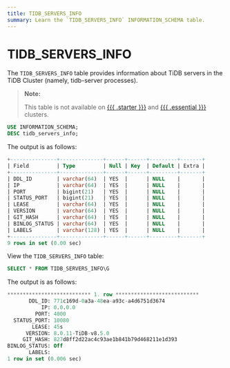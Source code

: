 ```yaml
---
title: TIDB_SERVERS_INFO
summary: Learn the `TIDB_SERVERS_INFO` INFORMATION_SCHEMA table.
---
```


# TIDB_SERVERS_INFO

The `TIDB_SERVERS_INFO` table provides information about TiDB servers in the TiDB Cluster (namely, tidb-server processes).

> **Note:**
>
> This table is not available on [{{{ .starter }}}](https://docs.pingcap.com/tidbcloud/select-cluster-tier#tidb-cloud-serverless) and [{{{ .essential }}}](https://docs.pingcap.com/tidbcloud/select-cluster-tier#essential) clusters.

```sql
USE INFORMATION_SCHEMA;
DESC tidb_servers_info;
```

The output is as follows:

```sql
+---------------+--------------+------+------+---------+-------+
| Field         | Type         | Null | Key  | Default | Extra |
+---------------+--------------+------+------+---------+-------+
| DDL_ID        | varchar(64)  | YES  |      | NULL    |       |
| IP            | varchar(64)  | YES  |      | NULL    |       |
| PORT          | bigint(21)   | YES  |      | NULL    |       |
| STATUS_PORT   | bigint(21)   | YES  |      | NULL    |       |
| LEASE         | varchar(64)  | YES  |      | NULL    |       |
| VERSION       | varchar(64)  | YES  |      | NULL    |       |
| GIT_HASH      | varchar(64)  | YES  |      | NULL    |       |
| BINLOG_STATUS | varchar(64)  | YES  |      | NULL    |       |
| LABELS        | varchar(128) | YES  |      | NULL    |       |
+---------------+--------------+------+------+---------+-------+
9 rows in set (0.00 sec)
```

View the `TIDB_SERVERS_INFO` table:

```sql
SELECT * FROM TIDB_SERVERS_INFO\G
```

The output is as follows:

```sql
*************************** 1. row ***************************
       DDL_ID: 771c169d-0a3a-48ea-a93c-a4d6751d3674
           IP: 0.0.0.0
         PORT: 4000
  STATUS_PORT: 10080
        LEASE: 45s
      VERSION: 8.0.11-TiDB-v8.5.0
     GIT_HASH: 827d8ff2d22ac4c93ae1b841b79d468211e1d393
BINLOG_STATUS: Off
       LABELS:
1 row in set (0.006 sec)
```
